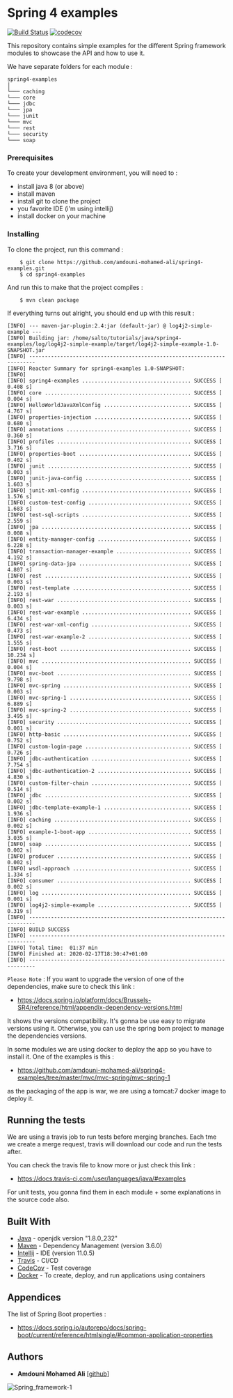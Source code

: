 # Spring 4 examples

[![Build Status](https://travis-ci.org/amdouni-mohamed-ali/spring4-examples.svg?branch=master)](https://travis-ci.org/amdouni-mohamed-ali/spring4-examples)
[![codecov](https://codecov.io/gh/amdouni-mohamed-ali/spring4-examples/branch/master/graph/badge.svg)](https://codecov.io/gh/amdouni-mohamed-ali/spring4-examples)

This repository contains simple examples for the different Spring framework modules to showcase the API and how to use it.

We have separate folders for each module :

```
spring4-examples
│
└─── caching
└─── core
└─── jdbc
└─── jpa
└─── junit
└─── mvc
└─── rest
└─── security
└─── soap
```

### Prerequisites

To create your development environment, you will need to :

- install java 8 (or above)
- install maven
- install git to clone the project
- you favorite IDE (i'm using intellij) 
- install docker on your machine

### Installing

To clone the project, run this command :

```
    $ git clone https://github.com/amdouni-mohamed-ali/spring4-examples.git
    $ cd spring4-examples
```

And run this to make that the project compiles :

```
    $ mvn clean package
```

If everything turns out alright, you should end up with this result :

```maven
[INFO] --- maven-jar-plugin:2.4:jar (default-jar) @ log4j2-simple-example ---
[INFO] Building jar: /home/salto/tutorials/java/spring4-examples/log/log4j2-simple-example/target/log4j2-simple-example-1.0-SNAPSHOT.jar
[INFO] ------------------------------------------------------------------------
[INFO] Reactor Summary for spring4-examples 1.0-SNAPSHOT:
[INFO] 
[INFO] spring4-examples ................................... SUCCESS [  0.408 s]
[INFO] core ............................................... SUCCESS [  0.004 s]
[INFO] HelloWorldJavaXmlConfig ............................ SUCCESS [  4.767 s]
[INFO] properties-injection ............................... SUCCESS [  0.680 s]
[INFO] annotations ........................................ SUCCESS [  0.360 s]
[INFO] profiles ........................................... SUCCESS [  3.716 s]
[INFO] properties-boot .................................... SUCCESS [  0.402 s]
[INFO] junit .............................................. SUCCESS [  0.003 s]
[INFO] junit-java-config .................................. SUCCESS [  1.603 s]
[INFO] junit-xml-config ................................... SUCCESS [  1.576 s]
[INFO] custom-test-config ................................. SUCCESS [  1.683 s]
[INFO] test-sql-scripts ................................... SUCCESS [  2.559 s]
[INFO] jpa ................................................ SUCCESS [  0.008 s]
[INFO] entity-manager-config .............................. SUCCESS [  6.228 s]
[INFO] transaction-manager-example ........................ SUCCESS [  4.192 s]
[INFO] spring-data-jpa .................................... SUCCESS [  4.807 s]
[INFO] rest ............................................... SUCCESS [  0.003 s]
[INFO] rest-template ...................................... SUCCESS [  2.193 s]
[INFO] rest-war ........................................... SUCCESS [  0.003 s]
[INFO] rest-war-example ................................... SUCCESS [  6.434 s]
[INFO] rest-war-xml-config ................................ SUCCESS [  0.473 s]
[INFO] rest-war-example-2 ................................. SUCCESS [  1.555 s]
[INFO] rest-boot .......................................... SUCCESS [ 10.234 s]
[INFO] mvc ................................................ SUCCESS [  0.004 s]
[INFO] mvc-boot ........................................... SUCCESS [  9.798 s]
[INFO] mvc-spring ......................................... SUCCESS [  0.003 s]
[INFO] mvc-spring-1 ....................................... SUCCESS [  6.889 s]
[INFO] mvc-spring-2 ....................................... SUCCESS [  3.495 s]
[INFO] security ........................................... SUCCESS [  0.001 s]
[INFO] http-basic ......................................... SUCCESS [  0.752 s]
[INFO] custom-login-page .................................. SUCCESS [  0.726 s]
[INFO] jdbc-authentication ................................ SUCCESS [  7.754 s]
[INFO] jdbc-authentication-2 .............................. SUCCESS [  4.830 s]
[INFO] custom-filter-chain ................................ SUCCESS [  0.514 s]
[INFO] jdbc ............................................... SUCCESS [  0.002 s]
[INFO] jdbc-template-example-1 ............................ SUCCESS [  1.936 s]
[INFO] caching ............................................ SUCCESS [  0.002 s]
[INFO] example-1-boot-app ................................. SUCCESS [  3.035 s]
[INFO] soap ............................................... SUCCESS [  0.002 s]
[INFO] producer ........................................... SUCCESS [  0.002 s]
[INFO] wsdl-approach ...................................... SUCCESS [  1.334 s]
[INFO] consumer ........................................... SUCCESS [  0.002 s]
[INFO] log ................................................ SUCCESS [  0.001 s]
[INFO] log4j2-simple-example .............................. SUCCESS [  0.319 s]
[INFO] ------------------------------------------------------------------------
[INFO] BUILD SUCCESS
[INFO] ------------------------------------------------------------------------
[INFO] Total time:  01:37 min
[INFO] Finished at: 2020-02-17T18:30:47+01:00
[INFO] ------------------------------------------------------------------------
```

`Please Note` : If you want to upgrade the version of one of the dependencies, make sure to check this link :

- https://docs.spring.io/platform/docs/Brussels-SR4/reference/html/appendix-dependency-versions.html

It shows the versions compatibility. It's gonna be use easy to migrate versions using it. Otherwise, you can use the spring bom project to manage the dependencies versions. 

In some modules we are using docker to deploy the app so you have to install it. One of the examples is this :

- https://github.com/amdouni-mohamed-ali/spring4-examples/tree/master/mvc/mvc-spring/mvc-spring-1

as the packaging of the app is war, we are using a tomcat:7 docker image to deploy it.

## Running the tests

We are using a travis job to run tests before merging branches. Each tme we create a merge request, travis will download our code and run the tests after.

You can check the travis file to know more or just check this link :

- https://docs.travis-ci.com/user/languages/java/#examples

For unit tests, you gonna find them in each module + some explanations in the source code also.

## Built With

* [Java](https://openjdk.java.net/) - openjdk version "1.8.0_232"
* [Maven](https://maven.apache.org/) - Dependency Management (version 3.6.0)
* [Intellij](https://www.jetbrains.com/) - IDE (version 11.0.5)
* [Travis](http://travis-ci.org/) - CI/CD
* [CodeCov](https://codecov.io/) - Test coverage
* [Docker](https://www.docker.com/) - To create, deploy, and run applications using containers

## Appendices

The list of Spring Boot properties :

- https://docs.spring.io/autorepo/docs/spring-boot/current/reference/htmlsingle/#common-application-properties

## Authors

* **Amdouni Mohamed Ali** [[github](https://github.com/amdouni-mohamed-ali)]

![Spring_framework-1](https://user-images.githubusercontent.com/16627692/72637378-7671c580-3961-11ea-8d00-3f5624480783.png)
